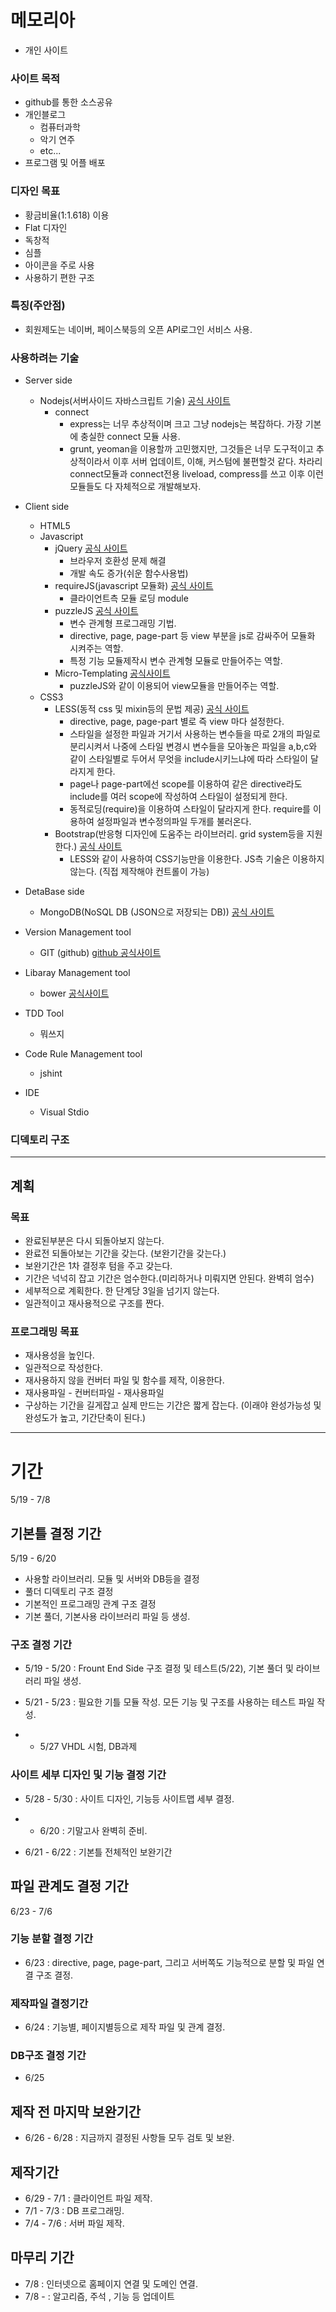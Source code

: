 # 메모리아
* 개인 사이트

### 사이트 목적
* github를 통한 소스공유
* 개인블로그
   * 컴퓨터과학
   * 악기 연주
   * etc...
* 프로그램 및 어플 배포

### 디자인 목표
* 황금비율(1:1.618) 이용
* Flat 디자인
* 독창적
* 심플
* 아이콘을 주로 사용
* 사용하기 편한 구조

### 특징(주안점)
* 회원제도는 네이버, 페이스북등의 오픈 API로그인 서비스 사용.

### 사용하려는 기술
* Server side
  * Nodejs(서버사이드 자바스크립트 기술) [공식 사이트](http://www.nodejs.org)
    * connect 
      * express는 너무 추상적이며 크고 그냥 nodejs는 복잡하다. 가장 기본에 충실한 connect 모듈 사용.
      * grunt, yeoman을 이용할까 고민했지만, 그것들은 너무 도구적이고 추상적이라서 이후 서버 업데이트, 이해, 커스텀에 불편할것 같다. 차라리 connect모듈과 connect전용 liveload, compress를 쓰고 이후 이런 모듈들도 다 자체적으로 개발해보자.

  
* Client side
  * HTML5
  * Javascript
    * jQuery [공식 사이트](http://jquery.com)
      * 브라우저 호환성 문제 해결
      * 개발 속도 증가(쉬운 함수사용법)
    * requireJS(javascript 모듈화) [공식 사이트](http://requirejs.org)
      * 클라이언트측 모듈 로딩 module
    * puzzleJS [공식 사이트](http://qkrcjfgus33.github.io/Puzzle.js/)
      * 변수 관계형 프로그래밍 기법.
      * directive, page, page-part 등 view 부분을 js로 감싸주어 모듈화 시켜주는 역할.
      * 특정 기능 모듈제작시 변수 관계형 모듈로 만들어주는 역할.
    * Micro-Templating [공식사이트](http://ejohn.org/blog/javascript-micro-templating/)
      * puzzleJS와 같이 이용되어 view모듈을 만들어주는 역할.
  * CSS3
    * LESS(동적 css 및 mixin등의 문법 제공) [공식 사이트](http://lesscss.org)
      * directive, page, page-part 별로 즉 view 마다 설정한다.
      * 스타일을 설정한 파일과 거기서 사용하는 변수들을 따로 2개의 파일로 분리시켜서 나중에 스타일 변경시 변수들을 모아놓은 파일을 a,b,c와 같이 스타일별로 두어서 무엇을 include시키느냐에 따라 스타일이 달라지게 한다.
      * page나 page-part에선 scope를 이용하여 같은 directive라도 include를 여러 scope에 작성하여 스타일이 설정되게 한다.
      * 동적로딩(require)을 이용하여 스타일이 달라지게 한다. require를 이용하여 설정파일과 변수정의파일 두개를 불러온다.
    * Bootstrap(반응형 디자인에 도움주는 라이브러리. grid system등을 지원한다.) [공식 사이트](http://getbootstrap.com)
      * LESS와 같이 사용하여 CSS기능만을 이용한다. JS측 기술은 이용하지 않는다. (직접 제작해야 컨트롤이 가능)
   
* DetaBase side
  * MongoDB(NoSQL DB (JSON으로 저장되는 DB)) [공식 사이트](http://www.mongodb.org)

* Version Management tool
  * GIT (github) [github 공식사이트](http://github.com)

* Libaray Management tool
  * bower [공식사이트](http://bower.io/)

* TDD Tool
  * 뭐쓰지

* Code Rule Management tool
  * jshint

* IDE
  * Visual Stdio


### 디덱토리 구조



***

## 계획

### 목표
* 완료된부분은 다시 되돌아보지 않는다.
* 완료전 되돌아보는 기간을 갖는다. (보완기간을 갖는다.)
* 보완기간은 1차 결정후 텀을 주고 갖는다.
* 기간은 넉넉히 잡고 기간은 엄수한다.(미리하거나 미뤄지면 안된다. 완벽히 엄수)
* 세부적으로 계획한다. 한 단계당 3일을 넘기지 않는다.
* 일관적이고 재사용적으로 구조를 짠다.

### 프로그래밍 목표
* 재사용성을 높인다.
* 일관적으로 작성한다.
* 재사용하지 않을 컨버터 파일 및 함수를 제작, 이용한다.
* 재사용파일 - 컨버터파일 - 재사용파일
* 구상하는 기간을 길게잡고 실제 만드는 기간은 짧게 잡는다. (이래야 완성가능성 및 완성도가 높고, 기간단축이 된다.)

***
 
# 기간
5/19 - 7/8

## 기본틀 결정 기간
5/19 - 6/20
* 사용할 라이브러리. 모듈 및 서버와 DB등을 결정
* 풀더 디덱토리 구조 결정
* 기본적인 프로그래밍 관계 구조 결정
* 기본 풀더, 기본사용 라이브러리 파일 등 생성.

### 구조 결정 기간
* 5/19 - 5/20 : Frount End Side 구조 결정 및 테스트(5/22), 기본 풀더 및 라이브러리 파일 생성.
* 5/21 - 5/23 : 필요한 기틀 모듈 작성. 모든 기능 및 구조를 사용하는 테스트 파일 작성.

* - 5/27 VHDL 시험, DB과제

### 사이트 세부 디자인 및 기능 결정 기간
* 5/28 - 5/30 : 사이트 디자인, 기능등 사이트맵 세부 결정.

* - 6/20 : 기말고사 완벽히 준비.

* 6/21 - 6/22 : 기본틀 전체적인 보완기간

## 파일 관계도 결정 기간
6/23 - 7/6

### 기능 분할 결정 기간
* 6/23 : directive, page, page-part, 그리고 서버쪽도 기능적으로 분할 및 파일 연결 구조 결정.

### 제작파일 결정기간
* 6/24 : 기능별, 페이지별등으로 제작 파일 및 관계 결정.

### DB구조 결정 기간
* 6/25

## 제작 전 마지막 보완기간
* 6/26 - 6/28 : 지금까지 결정된 사항들 모두 검토 및 보완.

## 제작기간
* 6/29 - 7/1 : 클라이언트 파일 제작.
* 7/1 - 7/3 : DB 프로그래밍.
* 7/4 - 7/6 : 서버 파일 제작.

## 마무리 기간
* 7/8 : 인터넷으로 홈페이지 연결 및 도메인 연결.
* 7/8 - : 알고리즘, 주석 , 기능 등 업데이트
